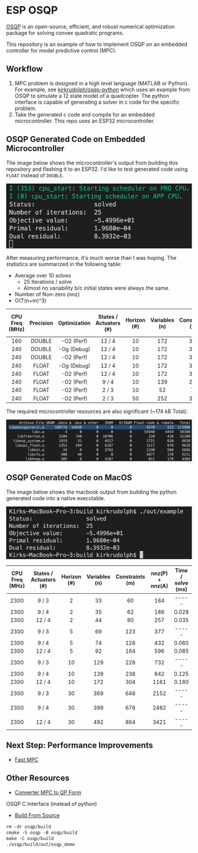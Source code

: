 # ESP OSQP
[OSQP](https://osqp.org/) is an open-source, efficient, and robust numerical optimization package for solving convex quadratic programs. 

This repository is an example of how to implement OSQP on an embedded controller for model predictive control (MPC).


## Workflow
1. MPC problem is designed in a high level language (MATLAB or Python). For example, see [kirkrudolph/osqp-python](https://github.com/kirkrudolph/osqp-python) which uses an example from OSQP to simulate a 12 state model of a quadcopter. The python interface is capable of generating a solver in c code for the specific problem.
2. Take the generated c code and compile for an embedded microcontroller. This repo uses an ESP32 microcontroller.

## OSQP Generated Code on Embedded Microcontroller

The image below shows the microcontroller's output from building this repository and flashing it to an ESP32. I'd like to test generated code using `FLOAT` instead of `DOUBLE`.

![esp_output](image/esp32_output.png)

After measuring performance, it's much worse than I was hoping. The statistics are summarized in the following table:

- Average over 10 solves
  - 25 Iterations / solve
  - Almost no variability b/c initial states were always the same.
- Number of Non-zero (nnz)
- O(T(n+m)^3)

| CPU Freq (MHz) | Precision  | Optimization | States / Actuators (#) | Horizon (#) | Variables (n) | Constraints (m) | nnz(P) + nnz(A) | Time / solve (ms) | OSQP Size (Byes) |
|:--------------:|:----------:|:------------:|:----------------------:|:-----------:|:-------------:|:---------------:|:---------------:|:-----------------:|:-----------------:|
|       160      |   DOUBLE   |  -O2 (Perf)  |         12 / 4         |     10      |      172      |       304       |       1161      |      235.0        |       173,908     |
|       240      |   DOUBLE   |  -Og (Debug) |         12 / 4         |     10      |      172      |       304       |       1161      |      172.8        |       173,372     |
|       240      |   DOUBLE   |  -O2 (Perf)  |         12 / 4         |     10      |      172      |       304       |       1161      |      156.7        |       173,908     |
|       240      |   FLOAT    |  -Og (Debug) |         12 / 4         |     10      |      172      |       304       |       1161      |      29.84        |       112,231     |
|       240      |   FLOAT    |  -O2 (Perf)  |         12 / 4         |     10      |      172      |       304       |       1161      |      13.26        |       112,567     |
|       240      |   FLOAT    |  -O2 (Perf)  |          9 / 4         |     10      |      139      |       238       |        842      |      9.699        |        86,147     |
|       240      |   FLOAT    |  -O2 (Perf)  |          2 / 3         |     10      |       52      |        74       |        258      |      2.770        |        22,801     |
|       240      |   FLOAT    |  -O2 (Perf)  |          2 / 3         |     50      |      252      |       354       |       1258      |      17.60        |        72,724     |

The required microcontroller resources are also significant (~174 kB Total):

![storage](image/esp32_size.png)

## OSQP Generated Code on MacOS

The image below shows the macbook output from building the python generated code into a native executable.

![mac_output](image/mac_output.png)

| CPU Freq (MHz) | States / Actuators (#) | Horizon (#) | Variables (n) | Constraints (m) | nnz(P) + nnz(A) | Time / solve (ms) |
|:--------------:|:----------------------:|:-----------:|:-------------:|:---------------:|:---------------:|:-----------------:|
|      2300      |          9 / 3         |      2      |      33       |        60       |       164       |      -----        |
|      2300      |          9 / 4         |      2      |      35       |        62       |       186       |      0.028        |
|      2300      |         12 / 4         |      2      |      44       |        80       |       257       |      0.035        |
|      2300      |          9 / 3         |      5      |      69       |       123       |       377       |      -----        |
|      2300      |          9 / 4         |      5      |      74       |       128       |       432       |      0.060        |
|      2300      |         12 / 4         |      5      |      92       |       164       |       596       |      0.085        |
|      2300      |          9 / 3         |     10      |     129       |       228       |       732       |      -----        |
|      2300      |          9 / 4         |     10      |     139       |       238       |       842       |      0.125        |
|      2300      |         12 / 4         |     10      |     172       |       304       |      1161       |      0.180        |
|      2300      |          9 / 3         |     30      |     369       |       648       |      2152       |      -----        |
|      2300      |          9 / 4         |     30      |     399       |       678       |      2482       |      -----        |
|      2300      |         12 / 4         |     30      |     492       |       864       |      3421       |      -----        |

## Next Step: Performance Improvements
- [Fast MPC](https://web.stanford.edu/~boyd/papers/pdf/fast_mpc.pdf)

## Other Resources
- [Converter MPC to QP Form](https://robotology.github.io/osqp-eigen/md_pages_mpc.html)

OSQP C Interface (instead of python)
- [Build From Source](https://osqp.org/docs/get_started/sources.html#build-the-binaries)

```
rm -dr osqp/build
cmake -S osqp -B osqp/build
make -C osqp/build
./osqp/build/out/osqp_demo
```
